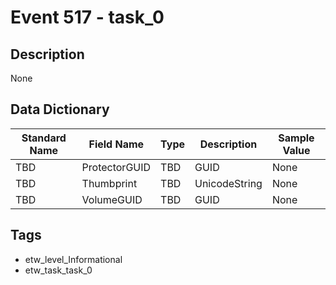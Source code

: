 # Event 517 - task_0

## Description
None

## Data Dictionary
|Standard Name|Field Name|Type|Description|Sample Value|
|---|---|---|---|---|
|TBD|ProtectorGUID|TBD|GUID|None|None|
|TBD|Thumbprint|TBD|UnicodeString|None|None|
|TBD|VolumeGUID|TBD|GUID|None|None|

## Tags
* etw_level_Informational
* etw_task_task_0